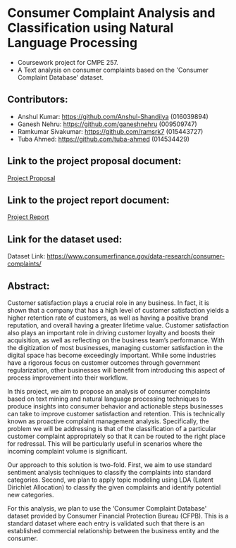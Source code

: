 # Consumer Complaint Analysis and Classification using Natural Language Processing
- Coursework project for CMPE 257.
- A Text analysis on consumer complaints based on the 'Consumer Complaint Database' dataset. 

## Contributors: 
- Anshul Kumar: https://github.com/Anshul-Shandilya (016039894)
- Ganesh Nehru: https://github.com/ganeshnehru (009509747)
- Ramkumar Sivakumar: https://github.com/ramsrk7 (015443727)
- Tuba Ahmed: https://github.com/tuba-ahmed (014534429)

## Link to the project proposal document:
[Project Proposal](./cmpe257_proposal.pdf)

## Link to the project report document:
[Project Report](./paper/paper.pdf)

## Link for the dataset used:

Dataset Link: https://www.consumerfinance.gov/data-research/consumer-complaints/

## Abstract:

Customer satisfaction plays a crucial role in any business. In fact, it is shown that a company that has a high level of customer satisfaction yields a higher retention rate of customers, as well as having a positive brand reputation, and overall having a greater lifetime value. Customer satisfaction also plays an important role in driving customer loyalty and boosts their acquisition, as well as reflecting on the business team’s performance. With the digitization of most businesses, managing customer satisfaction in the digital space has become exceedingly important. While some industries have a rigorous focus on customer outcomes through government regularization, other businesses will benefit from introducing this aspect of process improvement into their workflow.

In this project, we aim to propose an analysis of consumer complaints based on text mining and natural language processing techniques to produce insights into consumer behavior and actionable steps businesses can take to improve customer satisfaction and retention. This is technically known as proactive complaint management analysis. Specifically, the problem we will be addressing is that of the classification of a particular customer complaint appropriately so that it can be routed to the right place for redressal. This will be particularly useful in scenarios where the incoming complaint volume is significant.

Our approach to this solution is two-fold. First, we aim to use standard sentiment analysis techniques to classify the complaints into standard categories. Second, we plan to apply topic modeling using LDA (Latent Dirichlet Allocation) to classify the given complaints and identify potential new categories.

For this analysis, we plan to use the ‘Consumer Complaint Database' dataset provided by Consumer Financial Protection Bureau (CFPB). This is a standard dataset where each entry is validated such that there is an established commercial relationship between the business entity and the consumer.
